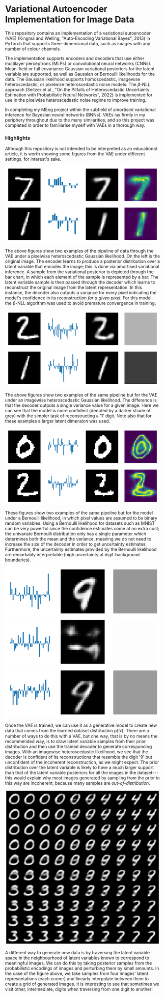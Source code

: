 # Variational Autoencoder Implementation for Image Data

This repository contains an implementation of a variational autoencoder (VAE) (Kingma and Welling, "Auto-Encoding Variational Bayes", 2013) in PyTorch that supports three-dimensional data, such as images with any number of colour channels. 

The implementation supports encoders and decoders that use either multilayer perceptrons (MLPs) or convolutional neural networks (CNNs). Mean-field or full covariance Gaussian variational posteriors for the latent variable are supported, as well as Gaussian or Bernoulli likelihoods for the data. The Gaussian likelihood supports homoscedastic, imagewise heteroscedastic, or pixelwise heteroscedastic noise models. The $\beta$-NLL approach (Seitzer et al., "On the Pitfalls of Heteroscedastic Uncertainty Estimation with Probabilistic Neural Networks", 2022) is implemented for use in the pixelwise heteroscedastic noise regime to improve training.

In completing my MEng project within the subfield of amortised variational inference for Bayesian neural networks (BNNs), VAEs lay firmly in my periphery throughout due to the many similarities, and so this project was completed in order to familiarise myself with VAEs in a thorough way.

### Highlights

Although this repository is not intended to be interpreted as an educational article, it is worth showing some figures from the VAE under different settings, for interest's sake. 

<div align="center">
  <img src="readme_figs/pipeline1.png" alt="Pixelwise Heteroscedastic Gaussian Likelihood VAE Pipeline 1">
  <img src="readme_figs/pipeline2.png" alt="Pixelwise Heteroscedastic Gaussian Likelihood VAE Pipeline 2">
</div> 

The above figures show two examples of the pipeline of data through the VAE under a pixelwise heteroscedastic Gaussian likelihood. On the left is the original image. The encoder learns to produce a posterior distribution over a latent variable that encodes the image; this is done via amortised variational inference. A sample from the variational posterior is depicted through the bar chart, in which each element of the sample is represented by a bar. The latent variable sample is then passed through the decoder which learns to reconstruct the original image from the latent representation. In this instance, the decoder also outputs a variance for every pixel indicating the model's confidence in its reconstruction *for a given pixel*. For this model, the $\beta$-NLL algorithm was used to avoid premature convergence in training.

<div align="center">
  <img src="readme_figs/pipeline3.png" alt="Imagewise Heteroscedastic Gaussian Likelihood VAE Pipeline 1">
  <img src="readme_figs/pipeline4.png" alt="Imagewise Heteroscedastic Gaussian Likelihood VAE Pipeline 2">
</div>

The above figures show two examples of the same pipeline but for the VAE under an imagewise heteroscedastic Gaussian likelihood. The difference is that the decoder outputs a single variance value for a given image. Here we can see that the model is more confident (denoted by a darker shade of grey) with the simpler task of reconstructing a '1' digit. Note also that for these examples a larger latent dimension was used.

<div align="center">
  <img src="readme_figs/pipeline_bern1.png" alt="Bernoulli Likelihood VAE Pipeline 1">
  <img src="readme_figs/pipeline_bern2.png" alt="Bernoulli Likelihood VAE Pipeline 2">
</div>

These figures show two examples of the same pipeline but for the model under a Bernoulli likelihood, in which pixel values are assumed to be binary random variables. Using a Bernoulli likelihood for datasets such as MNIST can be very powerful since the confidence estimates come at no extra cost; the univariate Bernoulli distribution only has a single parameter which determines both the mean and the variance, meaning we do not need to increase the size of the decoder in order to get uncertainty estimates. Furthermore, the uncertainty estimates provided by the Bernoulli likelihood are remarkably interpretable (high uncertainty at digit-background boundaries).

<div align="center">
  <img src="readme_figs/prior_sample1.png" alt="Prior Sample Decoding 1">
  <img src="readme_figs/prior_sample2.png" alt="Prior Sample Decoding 2">
  <img src="readme_figs/prior_sample3.png" alt="Prior Sample Decoding 3">
</div>

Once the VAE is trained, we can use it as a generative model to create new data that comes from the learned dataset distribution $p(\mathcal{D})$. There are a number of ways to do this with a VAE, but one way, that is by no means the recommended way, is to draw latent variable samples from their prior distribution and then use the trained decoder to generate corresponding images. With an imagewise heteroscedastic likelihood, we see that the decoder is confident of its reconstructions that resemble the digit '9' but unconfident of the incoherent reconstruction, as we might expect. The prior distribution over the latent variable is likely to have a much larger support than that of the latent variable posteriors for all the images in the dataset---this would explain why most images generated by sampling from the prior in this way are incoherent; because many samples are *out-of-distribution*.

<div align="center">
  <img src="readme_figs/traversal.png" alt="Latent Variable Traversal">
</div>

A different way to generate new data is by traversing the latent variable space in the neighbourhood of latent variables known to correspond to meaningful images. We can do this by taking posterior samples from the probabilistic encodings of images and perturbing them by small amounts. In the case of the figure above, we take samples from four images' latent representations (each corner) and linearly interpolate between them to create a grid of generated images. It is interesting to see that sometimes we visit other, intermediate, digits when traversing from one digit to another!
